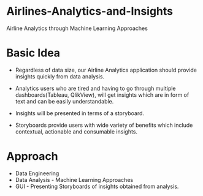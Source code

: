 # Airlines-Analytics-and-Insights
Airline Analytics through Machine Learning Approaches  

# Basic Idea  

* Regardless of data size, our Airline Analytics application should provide insights quickly from data analysis.  

* Analytics users who are tired and having to go through multiple dashboards(Tableau, QlikView), will get insights which are in form of text and can be easily understandable.  

* Insights will be presented in terms of a storyboard.  

* Storyboards provide users with wide variety of benefits which include contextual, actionable and consumable insights.  

# Approach

* Data Engineering
* Data Analysis - Machine Learning Approaches  
* GUI - Presenting Storyboards of insights obtained from analysis.  

